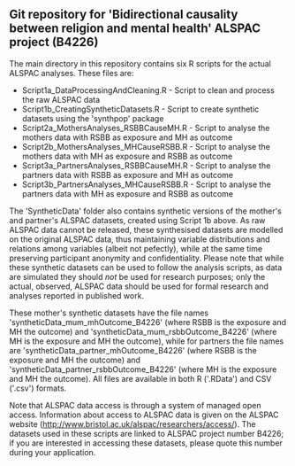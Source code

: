 ## Git repository for 'Bidirectional causality between religion and mental health' ALSPAC project (B4226)

The main directory in this repository contains six R scripts for the actual ALSPAC analyses. These files are:
 - Script1a_DataProcessingAndCleaning.R - Script to clean and process the raw ALSPAC data
 - Script1b_CreatingSyntheticDatasets.R - Script to create synthetic datasets using the 'synthpop' package
 - Script2a_MothersAnalyses_RSBBCauseMH.R - Script to analyse the mothers data with RSBB as exposure and MH as outcome
 - Script2b_MothersAnalyses_MHCauseRSBB.R - Script to analyse the mothers data with MH as exposure and RSBB as outcome
 - Script3a_PartnersAnalyses_RSBBCauseMH.R - Script to analyse the partners data with RSBB as exposure and MH as outcome
 - Script3b_PartnersAnalyses_MHCauseRSBB.R - Script to analyse the partners data with MH as exposure and RSBB as outcome

 
The 'SyntheticData' folder also contains synthetic versions of the mother's and partner's ALSPAC datasets, created
using Script 1b above. As raw ALSPAC data cannot be released, these synthesised datasets are modelled on the original 
ALSPAC data, thus maintaining variable distributions and relations among variables (albeit not pefectly), while 
at the same time preserving participant anonymity and confidentiality. Please note that while these synthetic datasets 
can be used to follow the analysis scripts, as data are simulated they should *not* be used for research purposes; 
only the actual, observed, ALSPAC data should be used for formal research and analyses reported in published work.

These mother's synthetic datasets have the file names 'syntheticData_mum_mhOutcome_B4226' (where RSBB is the exposure 
and MH the outcome) and 'syntheticData_mum_rsbbOutcome_B4226' (where MH is the exposure and MH the outcome), while 
for partners the file names are 'syntheticData_partner_mhOutcome_B4226' (where RSBB is the exposure and MH the outcome) 
and 'syntheticData_partner_rsbbOutcome_B4226' (where MH is the exposure and MH the outcome). All files are available in 
both R ('.RData') and CSV ('.csv') formats.


Note that ALSPAC data access is through a system of managed open access. Information about access to ALSPAC data is 
given on the ALSPAC website (http://www.bristol.ac.uk/alspac/researchers/access/). The datasets used in these
scripts are linked to ALSPAC project number B4226; if you are interested in accessing these datasets, please quote 
this number during your application.
